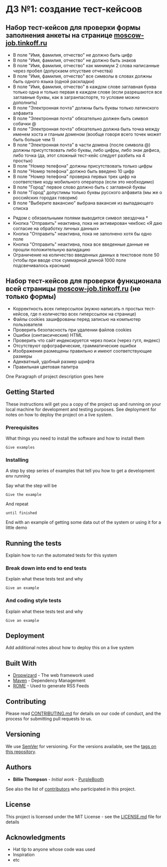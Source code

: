 # ДЗ №1: создание тест-кейсоов

## Набор тест-кейсов для проверки формы заполнения анкеты на странице [moscow-job.tinkoff.ru](moscow-job.tinkoff.ru)
* В поле "Имя, фамилия, отчество" не должно быть цифр
* В поле "Имя, фамилия, отчество" не должно быть знаков
* В поле "Имя, фамилия, отчество" как минимум 2 слова написанные через пробел (допускаем отсуствие отчества)
* В поле "Имя, фамилия, отчество" все символы в словах должны быть одного языка (одной раскладки)
* В поле "Имя, фамилия, отчество" в каждом слове заглавная буква только одна и только первая в каждом слове (если разрешаются все заглавные буквы, как в загранпаспорте, то условие можно дополнить)
* В поле "Электронная почта" должны быть буквы только латинского алфавита
* В поле "Электронная почта" обязательно должен быть символ собачки @
* В поле "Электронная почта" обязательно должна быть точка между именем хоста и гланым доменом (вообще говоря всего точек может быть больше чем 1)
* В поле "Электронная почта" в части домена (после символа @) должны присутствовать либо буквы, либо цифры, либо знак дефиса, либо точка (да, этот сложный тест-кейс следует разбить на 4 простых)
* В поле "Номер телефона" должны присутствовать только цифры
* В поле "Номер телефона" должно быть введено 10 цифр
* В поле "Номер телефона" проверка первых трех цифр  на соответствие коду мобильного оператора (если это необходимо)
* В поле "Город" первое слово должно быть с заглавной буквы
* В поле "Город" допустимы только буквы русского алфавита (мы же о российских городах говорим)
* В поле "Выберите вакансию" выбрана вакансия из выпадающего списка
- Рядом с обязаельными полями выводится символ звездочка *
- Кнопка "Отправить" неактивна, пока не активирован чекбокс «Я даю согласие на обработку личных данных»
- Кнопка "Отправить" неактивна, пока не заполнено хотя бы одно поле
- Кнопка "Отправить" неактивна, пока все введенные данные не прошли положительную валидацию
- Ограничение на количество введенных данных в текстовое поле 50 (чтобы при вводе сток суммарной длиной 1000 поле подсвечивалось красным) 

## Набор тест-кейсов для проверки функционала всей страницы [moscow-job.tinkoff.ru](moscow-job.tinkoff.ru) (не только формы)
* Корректность всех гиперссылок (нужно написать n простых тест-кейсов, где n количество всех гиперссылок на странице)
* Файлы cookies зашифрованы перед записью на компьютер пользователя
* Проверить безопасность при удалении файлов cookies
* Ошибки (синтаксические) HTML
* Проверить что сайт индексируется через поиск (через гугл, яндекс)
* Отсутствуют орфографические, грамматические ошибки
* Изображения размещены правильно и имеют соответствующие размеры
* Адекватный, удобный размер шрифта
* Правильная цветовая палитра



One Paragraph of project description goes here

## Getting Started

These instructions will get you a copy of the project up and running on your local machine for development and testing purposes. See deployment for notes on how to deploy the project on a live system.

### Prerequisites

What things you need to install the software and how to install them

```
Give examples
```

### Installing

A step by step series of examples that tell you how to get a development env running

Say what the step will be

```
Give the example
```

And repeat

```
until finished
```

End with an example of getting some data out of the system or using it for a little demo

## Running the tests

Explain how to run the automated tests for this system

### Break down into end to end tests

Explain what these tests test and why

```
Give an example
```

### And coding style tests

Explain what these tests test and why

```
Give an example
```

## Deployment

Add additional notes about how to deploy this on a live system

## Built With

* [Dropwizard](http://www.dropwizard.io/1.0.2/docs/) - The web framework used
* [Maven](https://maven.apache.org/) - Dependency Management
* [ROME](https://rometools.github.io/rome/) - Used to generate RSS Feeds

## Contributing

Please read [CONTRIBUTING.md](https://gist.github.com/PurpleBooth/b24679402957c63ec426) for details on our code of conduct, and the process for submitting pull requests to us.

## Versioning

We use [SemVer](http://semver.org/) for versioning. For the versions available, see the [tags on this repository](https://github.com/your/project/tags). 

## Authors

* **Billie Thompson** - *Initial work* - [PurpleBooth](https://github.com/PurpleBooth)

See also the list of [contributors](https://github.com/your/project/contributors) who participated in this project.

## License

This project is licensed under the MIT License - see the [LICENSE.md](LICENSE.md) file for details

## Acknowledgments

* Hat tip to anyone whose code was used
* Inspiration
* etc
